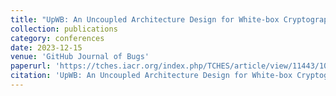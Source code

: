 ```yaml
---
title: "UpWB: An Uncoupled Architecture Design for White-box Cryptography Using Vectorized Montgomery Multiplication"
collection: publications
category: conferences
date: 2023-12-15
venue: 'GitHub Journal of Bugs'
paperurl: 'https://tches.iacr.org/index.php/TCHES/article/view/11443/10948'
citation: 'UpWB: An Uncoupled Architecture Design for White-box Cryptography Using Vectorized Montgomery Multiplication. (2024). IACR Transactions on Cryptographic Hardware and Embedded Systems, 2024(2), 677-713.'
---
```

